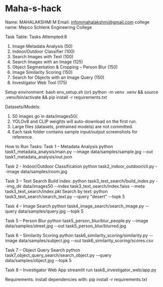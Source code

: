 # Maha-s-hack
Name: MAHALAKSHMI M
Email: infommahalakshmi@gmail.com
college name: Mepco Schlenk Engineering College

Task Table:
Tasks Attempted:8
1. Image Metadata Analysis (50)
2. Indoor/Outdoor Classifier (100)
3. Search Images with Text (100)
4. Search Images with an Image (125)
5. Object Segmentation & Cropping – Person Blur (150)
6. Image Similarity Scoring (150)
7. Search for Objects with an Image Query (150)
8. Investigator Web Tool (175)

Setup environment:
bash env_setup.sh
(or)
python -m venv .venv && source .venv/bin/activate && pip install -r requirements.txt

Datasets/Models:
1. 50 images go in data/images50/.
2. YOLOv8 and CLIP weights will auto-download on the first run.
3. Large files (datasets, pretrained models) are not committed.
4. Each task folder contains sample input/output screenshots for reference.
   
How to Run Tasks:
Task 1 – Metadata Analysis
python task1_metadata_analysis/main.py --image data/samples/sample.jpg --out task1_metadata_analysis/out.json

Task 2 - Indoor/Outdoor Classification
python task2_indoor_outdoor/cli.py --image data/samples/room.jpg

Task 3 – Text Search
Build index:
python task3_text_search/build_index.py --img_dir data/images50 --index task3_text_search/index.faiss --meta task3_text_search/index.pkl
Search by text:
python task3_text_search/search_text.py --query "desert" --topk 5

Task 4 – Image Search
python task4_image_search/search_image.py --query data/samples/query.jpg --topk 5

Task 5 – Person Blur
python task5_person_blur/blur_people.py --image data/samples/street.jpg --out task5_person_blur/blurred.jpg

Task 6 – Similarity Scoring
python task6_similarity_scoring/similarity.py --image data/samples/subject.jpg --out task6_similarity_scoring/scores.csv

Task 7 – Object Query Search
python task7_object_query_search/search_object.py --query data/samples/object.jpg --topk 5

Task 8 – Investigator Web App
streamlit run task8_investigator_web/app.py

Requirements:
Install dependencies with:
pip install -r requirements.txt


